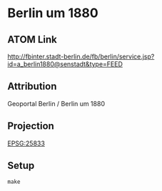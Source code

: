 Berlin um 1880
==============

ATOM Link
---------

http://fbinter.stadt-berlin.de/fb/berlin/service.jsp?id=a_berlin1880@senstadt&type=FEED

Attribution
-----------

Geoportal Berlin / Berlin um 1880

Projection
----------

[EPSG:25833](http://spatialreference.org/ref/epsg/25833/)

Setup
-----

```
make
```
